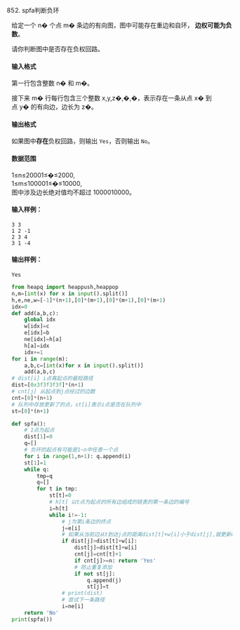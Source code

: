 852. spfa判断负环

给定一个 n� 个点 m� 条边的有向图，图中可能存在重边和自环， **边权可能为负数**。

请你判断图中是否存在负权回路。

#### 输入格式

第一行包含整数 n� 和 m�。

接下来 m� 行每行包含三个整数 x,y,z�,�,�，表示存在一条从点 x� 到点 y� 的有向边，边长为 z�。

#### 输出格式

如果图中**存在**负权回路，则输出 `Yes`，否则输出 `No`。

#### 数据范围

1≤n≤20001≤�≤2000,  
1≤m≤100001≤�≤10000,  
图中涉及边长绝对值均不超过 1000010000。

#### 输入样例：

```
3 3
1 2 -1
2 3 4
3 1 -4
```

#### 输出样例：

```
Yes
```


```py
from heapq import heappush,heappop
n,m=[int(x) for x in input().split()]
h,e,ne,w=[-1]*(n+1),[0]*(m+1),[0]*(m+1),[0]*(m+1)
idx=0
def add(a,b,c):
    global idx
    w[idx]=c
    e[idx]=b
    ne[idx]=h[a]
    h[a]=idx
    idx+=1
for i in range(m):
    a,b,c=[int(x)for x in input().split()]
    add(a,b,c)
# dist[i] i点离起点的最短路径
dist=[0x3f3f3f3f]*(n+1)
# cnt[j] 从起点到j点经过的边数
cnt=[0]*(n+1)
# 队列中存放更新了的点，st[i]表示i点是否在队列中
st=[0]*(n+1)

def spfa():
    # 1点为起点
    dist[1]=0
    q=[]
    # 负环的起点有可能是1~n中任意一个点
    for i in range(1,n+1): q.append(i)
    st[1]=1
    while q:
        tmp=q
        q=[]
        for t in tmp:
            st[t]=0
            # h[t] 以t点为起点的所有边组成的链表的第一条边的编号
            i=h[t]
            while i!=-1:
                # j为第i条边的终点
                j=e[i]
                # 如果从当前边从t到达j点的距离dist[t]+w[i]小于dist[j],就更新dist[j]
                if dist[j]>dist[t]+w[i]:
                    dist[j]=dist[t]+w[i]
                    cnt[j]=cnt[t]+1
                    if cnt[j]>=n: return 'Yes'
                    # 防止重复添加
                    if not st[j]:
                        q.append(j)
                        st[j]=t
                # print(dist)
                # 尝试下一条路径
                i=ne[i]
    return 'No'
print(spfa())
